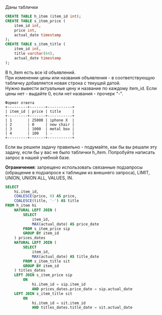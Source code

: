 Даны таблички

```sql
CREATE TABLE h_item (item_id int);
CREATE TABLE s_item_price (
	item_id int,
	price int,
	actual_date timestamp
);
CREATE TABLE s_item_title (
	item_id int,
	title varchar(64),
	actual_date timestamp
);
```
В h_item есть все id объявлений.  
При изменении цены или названия объявления - в соответствующую табличку добавляется новая строка с текущей датой.  
Нужно вывести актуальные цену и название по каждому item_id. Если цены нет - выдайте 0, если нет названия - прочерк "-".

```
Формат ответа
+---------+-------+-----------+
| item_id | price | title     |
+---------+-------+-----------+
| 1       | 25000 | iphone X  |
| 2       | 0     | new chair |
| 3       | 1000  | metal box |
| 4       | 100   | -         |
+---------+-------+-----------+
```
Если вы решили задачу правильно - подумайте, как бы вы решали эту задачу, если бы у вас не было таблички h_item.
Попробуйте написать запрос в нашей учебной базе.

**Ограничения**: запрещено использовать связанные подзапросы (обращение в подзапросе к таблицам из внешнего запроса), LIMIT, UNION, UNION ALL, VALUES, IN.

```sql
SELECT 
    hi.item_id,
    COALESCE(price, 0) AS price,
    COALESCE(title, '-') AS title
FROM h_item hi
    NATURAL LEFT JOIN (
        SELECT 
            item_id, 
            MAX(actual_date) AS price_date
        FROM s_item_price sip
        GROUP BY item_id
    ) prices_dates
    NATURAL LEFT JOIN (
        SELECT 
            item_id, 
            MAX(actual_date) AS title_date
        FROM s_item_title sit
        GROUP BY item_id
    ) titles_dates
    LEFT JOIN s_item_price sip
        ON
            hi.item_id = sip.item_id
            AND prices_dates.price_date = sip.actual_date 
    LEFT JOIN s_item_title sit
        ON
            hi.item_id = sit.item_id
            AND titles_dates.title_date = sit.actual_date
```
